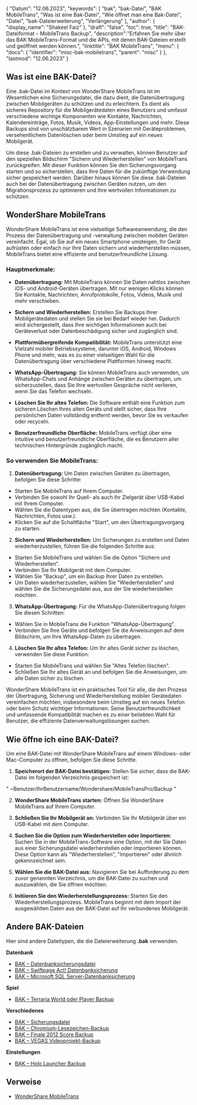 {
"Datum": "12.06.2023",
  "keywords": [
"bak",
"bak-Datei",
"BAK MobileTrans",
"Was ist eine Bak-Datei",
"Wie öffnet man eine Bak-Datei",
"Datei",
"bak-Dateierweiterung",
"Verlängerung"
],
  "author": {
"display_name": "Shakeel Faiz"
},
"draft": "false",
"toc": true,
"title": "BAK-Dateiformat – MobileTrans Backup",
  "description":"Erfahren Sie mehr über das BAK MobileTrans-Format und die APIs, mit denen BAK-Dateien erstellt und geöffnet werden können.",
"linktitle": "BAK MobileTrans",
  "menu": {
    "docs": {
      "identifier": "misc-bak-mobiletrans",
"parent": "misc"
}
},
"lastmod": "12.06.2023"
}

## Was ist eine BAK-Datei?

Eine .bak-Datei im Kontext von WonderShare MobileTrans ist im Wesentlichen eine Sicherungsdatei, die dazu dient, die Datenübertragung zwischen Mobilgeräten zu schützen und zu erleichtern. Es dient als sicheres Repository für die Mobilgerätedaten eines Benutzers und umfasst verschiedene wichtige Komponenten wie Kontakte, Nachrichten, Kalendereinträge, Fotos, Musik, Videos, App-Einstellungen und mehr. Diese Backups sind von unschätzbarem Wert in Szenarien mit Geräteproblemen, versehentlichem Datenlöschen oder beim Umstieg auf ein neues Mobilgerät.

Um diese .bak-Dateien zu erstellen und zu verwalten, können Benutzer auf den speziellen Bildschirm "Sichern und Wiederherstellen" von MobileTrans zurückgreifen. Mit dieser Funktion können Sie den Sicherungsvorgang starten und so sicherstellen, dass Ihre Daten für die zukünftige Verwendung sicher gespeichert werden. Darüber hinaus können Sie diese .bak-Dateien auch bei der Datenübertragung zwischen Geräten nutzen, um den Migrationsprozess zu optimieren und Ihre wertvollen Informationen zu schützen.

## WonderShare MobileTrans

WonderShare MobileTrans ist eine vielseitige Softwareanwendung, die den Prozess der Datenübertragung und -verwaltung zwischen mobilen Geräten vereinfacht. Egal, ob Sie auf ein neues Smartphone umsteigen, Ihr Gerät aufrüsten oder einfach nur Ihre Daten sichern und wiederherstellen müssen, MobileTrans bietet eine effiziente und benutzerfreundliche Lösung.

### Hauptmerkmale:

- **Datenübertragung:** Mit MobileTrans können Sie Daten nahtlos zwischen iOS- und Android-Geräten übertragen. Mit nur wenigen Klicks können Sie Kontakte, Nachrichten, Anrufprotokolle, Fotos, Videos, Musik und mehr verschieben.

- **Sichern und Wiederherstellen:** Erstellen Sie Backups Ihrer Mobilgerätedaten und stellen Sie sie bei Bedarf wieder her. Dadurch wird sichergestellt, dass Ihre wichtigen Informationen auch bei Geräteverlust oder Datenbeschädigung sicher und zugänglich sind.

- **Plattformübergreifende Kompatibilität:** MobileTrans unterstützt eine Vielzahl mobiler Betriebssysteme, darunter iOS, Android, Windows Phone und mehr, was es zu einer vielseitigen Wahl für die Datenübertragung über verschiedene Plattformen hinweg macht.

- **WhatsApp-Übertragung:** Sie können MobileTrans auch verwenden, um WhatsApp-Chats und Anhänge zwischen Geräten zu übertragen, um sicherzustellen, dass Sie Ihre wertvollen Gespräche nicht verlieren, wenn Sie das Telefon wechseln.

- **Löschen Sie Ihr altes Telefon:** Die Software enthält eine Funktion zum sicheren Löschen Ihres alten Geräts und stellt sicher, dass Ihre persönlichen Daten vollständig entfernt werden, bevor Sie es verkaufen oder recyceln.

- **Benutzerfreundliche Oberfläche:** MobileTrans verfügt über eine intuitive und benutzerfreundliche Oberfläche, die es Benutzern aller technischen Hintergründe zugänglich macht.

### So verwenden Sie MobileTrans:

1. **Datenübertragung:** Um Daten zwischen Geräten zu übertragen, befolgen Sie diese Schritte:
- Starten Sie MobileTrans auf Ihrem Computer.
- Verbinden Sie sowohl Ihr Quell- als auch Ihr Zielgerät über USB-Kabel mit Ihrem Computer.
- Wählen Sie die Datentypen aus, die Sie übertragen möchten (Kontakte, Nachrichten, Fotos usw.).
- Klicken Sie auf die Schaltfläche "Start", um den Übertragungsvorgang zu starten.

2. **Sichern und Wiederherstellen:** Um Sicherungen zu erstellen und Daten wiederherzustellen, führen Sie die folgenden Schritte aus:
- Starten Sie MobileTrans und wählen Sie die Option "Sichern und Wiederherstellen".
- Verbinden Sie Ihr Mobilgerät mit dem Computer.
- Wählen Sie "Backup", um ein Backup Ihrer Daten zu erstellen.
- Um Daten wiederherzustellen, wählen Sie "Wiederherstellen" und wählen Sie die Sicherungsdatei aus, aus der Sie wiederherstellen möchten.

3. **WhatsApp-Übertragung:** Für die WhatsApp-Datenübertragung folgen Sie diesen Schritten:
- Wählen Sie in MobileTrans die Funktion "WhatsApp-Übertragung".
- Verbinden Sie Ihre Geräte und befolgen Sie die Anweisungen auf dem Bildschirm, um Ihre WhatsApp-Daten zu übertragen.

4. **Löschen Sie Ihr altes Telefon:** Um Ihr altes Gerät sicher zu löschen, verwenden Sie diese Funktion:
- Starten Sie MobileTrans und wählen Sie "Altes Telefon löschen".
- Schließen Sie Ihr altes Gerät an und befolgen Sie die Anweisungen, um alle Daten sicher zu löschen.

WonderShare MobileTrans ist ein praktisches Tool für alle, die den Prozess der Übertragung, Sicherung und Wiederherstellung mobiler Gerätedaten vereinfachen möchten, insbesondere beim Umstieg auf ein neues Telefon oder beim Schutz wichtiger Informationen. Seine Benutzerfreundlichkeit und umfassende Kompatibilität machen es zu einer beliebten Wahl für Benutzer, die effiziente Datenverwaltungslösungen suchen.

## Wie öffne ich eine BAK-Datei?

Um eine BAK-Datei mit WonderShare MobileTrans auf einem Windows- oder Mac-Computer zu öffnen, befolgen Sie diese Schritte.

1. **Speicherort der BAK-Datei bestätigen:** Stellen Sie sicher, dass die BAK-Datei im folgenden Verzeichnis gespeichert ist:

"
~Benutzer/IhrBenutzername/Wondershare/MobileTransPro/Backup
"

2. **WonderShare MobileTrans starten:** Öffnen Sie WonderShare MobileTrans auf Ihrem Computer.

3. **Schließen Sie Ihr Mobilgerät an:** Verbinden Sie Ihr Mobilgerät über ein USB-Kabel mit dem Computer.

4. **Suchen Sie die Option zum Wiederherstellen oder Importieren:** Suchen Sie in der MobileTrans-Software eine Option, mit der Sie Daten aus einer Sicherungsdatei wiederherstellen oder importieren können. Diese Option kann als "Wiederherstellen", "Importieren" oder ähnlich gekennzeichnet sein.

5. **Wählen Sie die BAK-Datei aus:** Navigieren Sie bei Aufforderung zu dem zuvor genannten Verzeichnis, um die BAK-Datei zu suchen und auszuwählen, die Sie öffnen möchten.

6. **Initiieren Sie den Wiederherstellungsprozess:** Starten Sie den Wiederherstellungsprozess. MobileTrans beginnt mit dem Import der ausgewählten Daten aus der BAK-Datei auf Ihr verbundenes Mobilgerät.

## Andere BAK-Dateien

Hier sind andere Dateitypen, die die Dateierweiterung **.bak** verwenden.

**Datenbank**
- [BAK – Datenbanksicherungsdatei](/database/bak/)
- [BAK – Swiftpage Act! Datenbanksicherung](/database/bak-act/)
- [BAK – Microsoft SQL Server-Datenbanksicherung](/database/bak-sqlserver/)

**Spiel**
- [BAK – Terraria World oder Player Backup](/game/bak-terraria/)

**Verschiedenes**
- [BAK – Sicherungsdatei](/misc/bak-backup/)
- [BAK – Chromium-Lesezeichen-Backup](/misc/bak-chromium/)
- [BAK – Finale 2012 Score Backup](/misc/bak-finale/)
- [BAK – VEGAS Videoprojekt-Backup](/misc/bak-vegas/)

**Einstellungen**
- [BAK – Holo Launcher Backup](/settings/bak-holo/)

## Verweise
* [WonderShare MobileTrans](https://mobiletrans.wondershare.com/)
